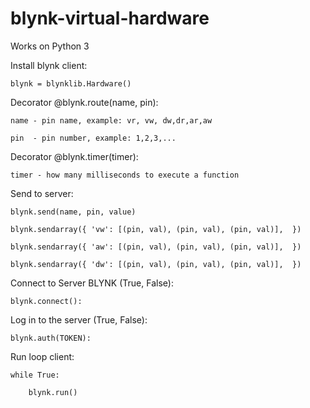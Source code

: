 # blynk-virtual-hardware


Works on Python 3

Install blynk client:

    blynk = blynklib.Hardware()

Decorator @blynk.route(name, pin):

    name - pin name, example: vr, vw, dw,dr,ar,aw

    pin  - pin number, example: 1,2,3,...


Decorator @blynk.timer(timer):

    timer - how many milliseconds to execute a function

Send to server:

    blynk.send(name, pin, value)
    
    blynk.sendarray({ 'vw': [(pin, val), (pin, val), (pin, val)],  })
    
    blynk.sendarray({ 'aw': [(pin, val), (pin, val), (pin, val)],  })
    
    blynk.sendarray({ 'dw': [(pin, val), (pin, val), (pin, val)],  })
    


Connect to Server BLYNK (True, False):

    blynk.connect():


Log in to the server (True, False):

    blynk.auth(TOKEN):


Run loop client:

    while True:

        blynk.run()
